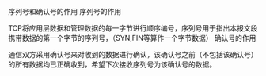 序列号和确认号的作用
序列号的作用

TCP将应用层数据和管理数据的每一字节进行顺序编号，序列号用于指出本报文段携带数据的第一个字节的序列号，（SYN,FIN等算作一个字节数据）
确认号的作用

通信双方采用确认号来对收到的数据进行确认，该确认号之前（不包括该确认号）的所有数据均已正确收到，希望下次接收序列号为该确认号的数据。

